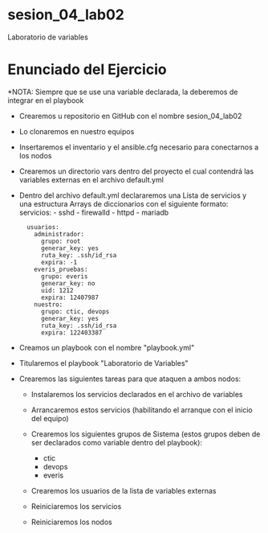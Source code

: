 # sesion_04_lab02
Laboratorio de variables

# Enunciado del Ejercicio

*NOTA: Siempre que se use una variable declarada, la deberemos de integrar en el playbook

- Crearemos u repositorio en GitHub con el nombre sesion_04_lab02
- Lo clonaremos en nuestro equipos
- Insertaremos el inventario y el ansible.cfg necesario para conectarnos a los nodos
- Crearemos un directorio vars dentro del proyecto el cual contendrá las variables externas en el archivo default.yml
- Dentro del archivo default.yml declararemos una Lista de servicios y una estructura Arrays de diccionarios con el siguiente formato:
		servicios:
		  - sshd
		  - firewalld
		  - httpd
		  - mariadb

		usuarios:
		  administrador:
			grupo: root
			generar_key: yes
			ruta_key: .ssh/id_rsa
			expira: -1
		  everis_pruebas:
			grupo: everis
			generar_key: no
			uid: 1212
			expira: 12407987
		  nuestro:
		    grupo: ctic, devops
			generar_key: yes
			ruta_key: .ssh/id_rsa
			expira: 122403387		

- Creamos un playbook con el nombre "playbook.yml"
- Titularemos el playbook "Laboratorio de Variables"
- Crearemos las siguientes tareas para que ataquen a ambos nodos:
	- Instalaremos los servicios declarados en el archivo de variables
	- Arrancaremos estos servicios (habilitando el arranque con el inicio del equipo)
	- Crearemos los siguientes grupos de Sistema (estos grupos deben de ser declarados como variable dentro del playbook):
		- ctic
		- devops
		- everis
	
	- Crearemos los usuarios de la lista de variables externas
	- Reiniciaremos los servicios
	- Reiniciaremos los nodos
